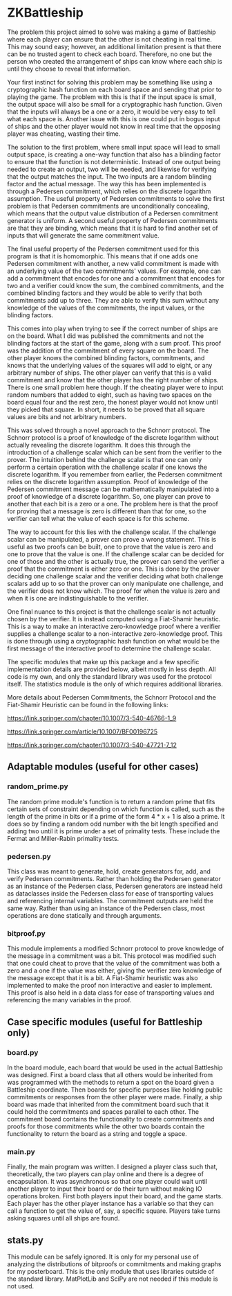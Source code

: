 # ZKBattleship

The problem this project aimed to solve was making a game of Battleship where each player can ensure that the other is not cheating in real time. This may sound easy; however, an additional limitation present is that there can be no trusted agent to check each board. Therefore, no one but the person who created the arrangement of ships can know where each ship is until they choose to reveal that information.

Your first instinct for solving this problem may be something like using a cryptographic hash function on each board space and sending that prior to playing the game. The problem with this is that if the input space is small, the output space will also be small for a cryptographic hash function. Given that the inputs will always be a one or a zero, it would be very easy to tell what each space is. Another issue with this is one could put in bogus input of ships and the other player would not know in real time that the opposing player was cheating, wasting their time.

The solution to the first problem, where small input space will lead to small output space, is creating a one-way function that also has a blinding factor to ensure that the function is not deterministic. Instead of one output being needed to create an output, two will be needed, and likewise for verifying that the output matches the input. The two inputs are a random blinding factor and the actual message. The way this has been implemented is through a Pedersen commitment, which relies on the discrete logarithm assumption. The useful property of Pedersen commitments to solve the first problem is that Pedersen commitments are unconditionally concealing, which means that the output value distribution of a Pedersen commitment generator is uniform. A second useful property of Pedersen commitments are that they are binding, which means that it is hard to find another set of inputs that will generate the same commitment value.

The final useful property of the Pedersen commitment used for this program is that it is homomorphic. This means that if one adds one Pedersen commitment with another, a new valid commitment is made with an underlying value of the two commitments' values. For example, one can add a commitment that encodes for one and a commitment that encodes for two and a verifier could know the sum, the combined commitments, and the combined blinding factors and they would be able to verify that both commitments add up to three. They are able to verify this sum without any knowledge of the values of the commitments, the input values, or the blinding factors.

This comes into play when trying to see if the correct number of ships are on the board. What I did was published the commitments and not the blinding factors at the start of the game, along with a sum proof. This proof was the addition of the commitment of every square on the board. The other player knows the combined blinding factors, commitments, and knows that the underlying values of the squares will add to eight, or any arbitrary number of ships. The other player can verify that this is a valid commitment and know that the other player has the right number of ships. There is one small problem here though. If the cheating player were to input random numbers that added to eight, such as having two spaces on the board equal four and the rest zero, the honest player would not know until they picked that square. In short, it needs to be proved that all square values are bits and not arbitrary numbers.

This was solved through a novel approach to the Schnorr protocol. The Schnorr protocol is a proof of knowledge of the discrete logarithm without actually revealing the discrete logarithm. It does this through the introduction of a challenge scalar which can be sent from the verifier to the prover. The intuition behind the challenge scalar is that one can only perform a certain operation with the challenge scalar if one knows the discrete logarithm. If you remember from earlier, the Pedersen commitment relies on the discrete logarithm assumption. Proof of knowledge of the Pedersen commitment message can be mathematically manipulated into a proof of knowledge of a discrete logarithm. So, one player can prove to another that each bit is a zero or a one. The problem here is that the proof for proving that a message is zero is different than that for one, so the verifier can tell what the value of each space is for this scheme.

The way to account for this lies with the challenge scalar. If the challenge scalar can be manipulated, a prover can prove a wrong statement. This is useful as two proofs can be built, one to prove that the value is zero and one to prove that the value is one. If the challenge scalar can be decided for one of those and the other is actually true, the prover can send the verifier a proof that the commitment is either zero or one. This is done by the prover deciding one challenge scalar and the verifier deciding what both challenge scalars add up to so that the prover can only manipulate one challenge, and the verifier does not know which. The proof for when the value is zero and when it is one are indistinguishable to the verifier.

One final nuance to this project is that the challenge scalar is not actually chosen by the verifier. It is instead computed using a Fiat-Shamir heuristic. This is a way to make an interactive zero-knowledge proof where a verifier supplies a challenge scalar to a non-interactive zero-knowledge proof. This is done through using a cryptographic hash function on what would be the first message of the interactive proof to determine the challenge scalar.

The specific modules that make up this package and a few specific implementation details are provided below, albeit mostly in less depth. All code is my own, and only the standard library was used for the protocol itself. The statistics module is the only of which requires additional libraries.

More details about Pedersen Commitments, the Schnorr Protocol and the Fiat-Shamir Heuristic can be found in the following links:

https://link.springer.com/chapter/10.1007/3-540-46766-1_9

https://link.springer.com/article/10.1007/BF00196725

https://link.springer.com/chapter/10.1007/3-540-47721-7_12

## Adaptable modules (useful for other cases)

### random_prime.py
The random prime module's function is to return a random prime that fits certain sets of constraint depending on which function is called, such as the length of the prime in bits or if a prime of the form 4 * x + 1 is also a prime. It does so by finding a random odd number with the bit length specified and adding two until it is prime under a set of primality tests. These include the Fermat and Miller-Rabin primality tests.

### pedersen.py
This class was meant to generate, hold, create generators for, add, and verify Pedersen commitments. Rather than holding the Pedersen generator as an instance of the Pedersen class, Pedersen generators are instead held as dataclasses inside the Pedersen class for ease of transporting values and referencing internal variables. The commitment outputs are held the same way. Rather than using an instance of the Pedersen class, most operations are done statically and through arguments.

### bitproof.py
This module implements a modified Schnorr protocol to prove knowledge of the message in a commitment was a bit. This protocol was modified such that one could cheat to prove that the value of the commitment was both a zero and a one if the value was either, giving the verifier zero knowledge of the message except that it is a bit. A Fiat-Shamir heuristic was also implemented to make the proof non interactive and easier to implement. This proof is also held in a data class for ease of transporting values and referencing the many variables in the proof.

## Case specific modules (useful for Battleship only)

### board.py
In the board module, each board that would be used in the actual Battleship was designed. First a board class that all others would be inherited from was programmed with the methods to return a spot on the board given a Battleship coordinate. Then boards for specific purposes like holding public commitments or responses from the other player were made. Finally, a ship board was made that inherited from the commitment board such that it could hold the commitments and spaces parallel to each other. The commitment board contains the functionality to create commitments and proofs for those commitments while the other two boards contain the functionality to return the board as a string and toggle a space.

### __main__.py
Finally, the main program was written. I designed a player class such that, theoretically, the two players can play online and there is a degree of encapsulation. It was asynchronous so that one player could wait until another player to input their board or do their turn without making IO operations broken. First both players input their board, and the game starts. Each player has the other player instance has a variable so that they can call a function to get the value of, say, a specific square. Players take turns asking squares until all ships are found.

## stats.py
This module can be safely ignored. It is only for my personal use of analyzing the distributions of bitproofs or commitments and making graphs for my posterboard. This is the only module that uses libraries outside of the standard library. MatPlotLib and SciPy are not needed if this module is not used.
